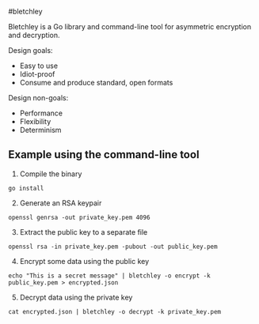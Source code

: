 #bletchley

Bletchley is a Go library and command-line tool for asymmetric encryption and decryption.

Design goals:
- Easy to use
- Idiot-proof
- Consume and produce standard, open formats

Design non-goals:
- Performance
- Flexibility
- Determinism


## Example using the command-line tool
1. Compile the binary
  ```
  go install
  ```

2. Generate an RSA keypair
  ```
  openssl genrsa -out private_key.pem 4096
  ```

3. Extract the public key to a separate file
  ```
  openssl rsa -in private_key.pem -pubout -out public_key.pem
  ```

4. Encrypt some data using the public key
  ```
  echo "This is a secret message" | bletchley -o encrypt -k public_key.pem > encrypted.json
  ```

5. Decrypt data using the private key
  ```
  cat encrypted.json | bletchley -o decrypt -k private_key.pem
  ```

